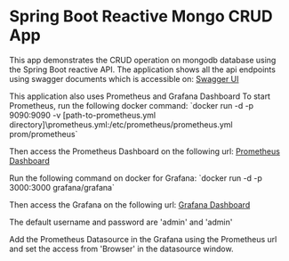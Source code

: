 <h1>Spring Boot Reactive Mongo CRUD App</h1>

<p>This app demonstrates the CRUD operation on mongodb database
using the Spring Boot reactive API.
The application shows all the api endpoints using
swagger documents which is accessible on:
<a href="http://localhost:9292/swagger-ui/">Swagger UI</a>
</p>

<p>
This application also uses Prometheus and Grafana Dashboard
To start Prometheus, run the following docker command:
`docker run -d -p 9090:9090 -v [path-to-prometheus.yml directory]\prometheus.yml:/etc/prometheus/prometheus.yml prom/prometheus`
</p>

<p>Then access the Prometheus Dashboard on the following url:
<a href="http://localhost:9090/">Prometheus Dashboard</a>
</p>

<p>
Run the following command on docker for Grafana:
`docker run -d -p 3000:3000 grafana/grafana`

Then access the Grafana on the following url:
<a href="http://localhost:3000/">Grafana Dashboard</a>

The default username and password are 'admin' and 'admin'

Add the Prometheus Datasource in the Grafana using the Prometheus url and set the
access from 'Browser' in the datasource window.
</p>

